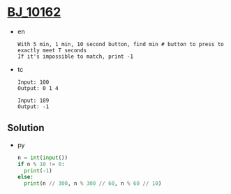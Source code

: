 # [BJ_10162](https://acmicpc.net/problem/10162)

* en

  ```en
  With 5 min, 1 min, 10 second button, find min # button to press to exactly meet T seconds
  If it's impossible to match, print -1
  ```

* tc

  ```tc
  Input: 100
  Output: 0 1 4

  Input: 189
  Output: -1
  ```

## Solution

* py

  ```py
  n = int(input())
  if n % 10 != 0:
    print(-1)
  else:
    print(n // 300, n % 300 // 60, n % 60 // 10)
  ```
